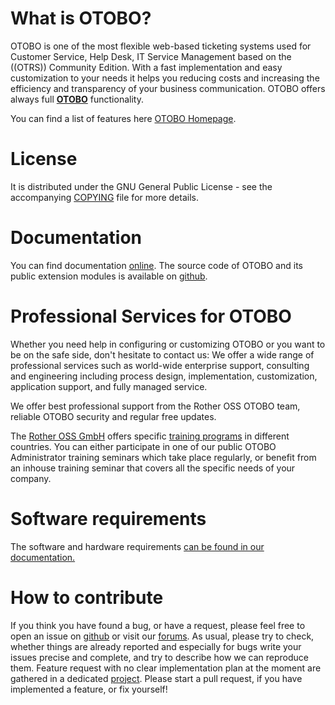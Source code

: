 What is OTOBO?
===================================
OTOBO is one of the most flexible web-based ticketing
systems used for Customer Service, Help Desk, IT Service Management
based on the ((OTRS)) Community Edition.
With a fast implementation and easy customization to your needs it
helps you reducing costs and increasing the efficiency and transparency
of your business communication. OTOBO offers always full [**OTOBO**](https://www.otobo.de) functionality.

You can find a list of features here
[OTOBO Homepage](https://otobo.de/de/otobo-features/).


License
=======
It is distributed under the GNU General Public License - see the
accompanying [COPYING](COPYING) file for more details.


Documentation
=============
You can find documentation [online](https://doc.otobo.org/). The source code of OTOBO and its public extension
modules is available on [github](https://github.com/RotherOSS).


Professional Services for OTOBO
==============================

Whether you need help in configuring or customizing OTOBO or you want to be on the safe side,
don't hesitate to contact us: We offer a wide range of professional services such as
world-wide enterprise support, consulting and engineering including process design,
implementation, customization, application support, and fully managed service.

We offer best professional support from the Rother OSS OTOBO team, reliable OTOBO security and regular free updates.

The [Rother OSS GmbH](https://www.otobo.de/) offers specific [training programs](https://otobo.de/de/angebot/beratung-schulung/) in
different countries. You can either participate in one of our public OTOBO Administrator training seminars which take
place regularly, or benefit from an inhouse training seminar that covers all the specific needs of your company.

Software requirements
=====================
The software and hardware requirements [can be found in our documentation.](https://doc.otobo.org/manual/installation/stable/en/content/requirements.html)

How to contribute
=================
If you think you have found a bug, or have a request, please feel free to open an issue on [github](https://github.com/RotherOSS/otobo/issues) or visit our [forums](https://otobo.de/de/forums/otobo/otobo-forum/). As usual, please try to check, whether things are already reported and especially for bugs write your issues precise and complete, and try to describe how we can reproduce them. Feature request with no clear implementation plan at the moment are gathered in a dedicated [project](https://github.com/RotherOSS/otobo/projects/1).
Please start a pull request, if you have implemented a feature, or fix yourself!
